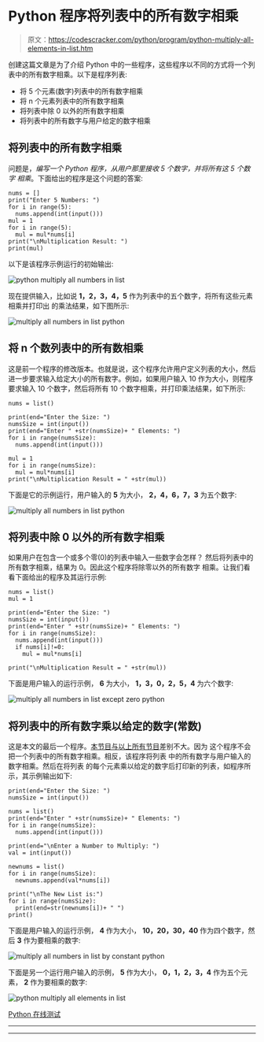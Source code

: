 # Python 程序将列表中的所有数字相乘

> 原文：<https://codescracker.com/python/program/python-multiply-all-elements-in-list.htm>

创建这篇文章是为了介绍 Python 中的一些程序，这些程序以不同的方式将一个列表中的所有数字相乘。以下是程序列表:

*   将 5 个元素(数字)列表中的所有数字相乘
*   将 n 个元素列表中的所有数字相乘
*   将列表中除 0 以外的所有数字相乘
*   将列表中的所有数字与用户给定的数字相乘

## 将列表中的所有数字相乘

问题是，*编写一个 Python 程序，从用户那里接收 5 个数字，并将所有这 5 个数字 相乘*。下面给出的程序是这个问题的答案:

```
nums = []
print("Enter 5 Numbers: ")
for i in range(5):
  nums.append(int(input()))
mul = 1
for i in range(5):
  mul = mul*nums[i]
print("\nMultiplication Result: ")
print(mul)
```

以下是该程序示例运行的初始输出:

![python multiply all numbers in list](img/5a19182b043286c7f045e188d62f74bd.png)

现在提供输入，比如说 **1，2，3，4，5** 作为列表中的五个数字，将所有这些元素相乘并打印出 的乘法结果，如下图所示:

![multiply all numbers in list python](img/44e960cd76052f33887b8ed1048c1038.png)

## 将 n 个数列表中的所有数相乘

这是前一个程序的修改版本。也就是说，这个程序允许用户定义列表的大小，然后进一步要求输入给定大小的所有数字。例如，如果用户输入 10 作为大小，则程序要求输入 10 个数字，然后将所有 10 个数字相乘，并打印乘法结果，如下所示:

```
nums = list()

print(end="Enter the Size: ")
numsSize = int(input())
print(end="Enter " +str(numsSize)+ " Elements: ")
for i in range(numsSize):
  nums.append(int(input()))

mul = 1
for i in range(numsSize):
  mul = mul*nums[i]
print("\nMultiplication Result = " +str(mul))
```

下面是它的示例运行，用户输入的 **5** 为大小， **2，4，6，7，3** 为五个数字:

![multiply all numbers in list python](img/ddbea33bc43256e56681bdb710ddbd6d.png)

## 将列表中除 0 以外的所有数字相乘

如果用户在包含一个或多个零(0)的列表中输入一些数字会怎样？
然后将列表中的所有数字相乘，结果为 0。因此这个程序将除零以外的所有数字 相乘。让我们看看下面给出的程序及其运行示例:

```
nums = list()
mul = 1

print(end="Enter the Size: ")
numsSize = int(input())
print(end="Enter " +str(numsSize)+ " Elements: ")
for i in range(numsSize):
  nums.append(int(input()))
  if nums[i]!=0:
    mul = mul*nums[i]

print("\nMultiplication Result = " +str(mul))
```

下面是用户输入的运行示例， **6** 为大小， **1，3，0，2，5，4** 为六个数字:

![multiply all numbers in list except zero python](img/d3947d659fe986be4cec81e779bd1074.png)

## 将列表中的所有数字乘以给定的数字(常数)

这是本文的最后一个程序。<u>本节目与以上所有节目</u>差别不大。因为 这个程序不会把一个列表中的所有数字相乘。相反，该程序将列表 中的所有数字与用户输入的数字相乘。然后在将列表 的每个元素乘以给定的数字后打印新的列表，如程序所示，其示例输出如下:

```
print(end="Enter the Size: ")
numsSize = int(input())

nums = list()
print(end="Enter " +str(numsSize)+ " Elements: ")
for i in range(numsSize):
  nums.append(int(input()))

print(end="\nEnter a Number to Multiply: ")
val = int(input())

newnums = list()
for i in range(numsSize):
  newnums.append(val*nums[i])

print("\nThe New List is:")
for i in range(numsSize):
  print(end=str(newnums[i])+ " ")
print()
```

下面是用户输入的运行示例， **4** 作为大小， **10，20，30，40** 作为四个数字，然后 **3** 作为要相乘的数字:

![multiply all numbers in list by constant python](img/66e3826b2e222d583a5ec764b6595927.png)

下面是另一个运行用户输入的示例， **5** 作为大小， **0，1，2，3，4** 作为五个元素， **2** 作为要相乘的数字:

![python multiply all elements in list](img/82f6a316046b3c94f4473616499a4013.png)

[Python 在线测试](/exam/showtest.php?subid=10)

* * *

* * *